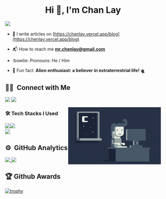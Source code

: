 <h1 align="center">Hi 👋, I'm Chan Lay</h1>

![](https://komarev.com/ghpvc/?username=chanmyaemaung&color=e4405f)

- :notebook_with_decorative_cover: I write articles on [https://chenlay.vercel.app/blog](https://chenlay.vercel.app/blog)

- :mailbox_with_mail: How to reach me **mr.chenlay@gmail.com**

- :bowtie: Pronouns: He / Him

- 🥸 Fun fact: **Alien enthusiast: a believer in extraterrestrial life! 🛸**


## 🤝🏻 &nbsp;Connect with Me

<a href="https://www.linkedin.com/in/chanlay/"><img src="https://img.shields.io/badge/-Chan%20Lay-0077B5?style=flat&logo=Linkedin&logoColor=white"/></a>
<a href="mailto:mr.chenlay@gmail.com"><img src="https://img.shields.io/badge/email-mr.chenlay@gmail.com-cyan"/></a>

<img alt="Night Coding" src="https://raw.githubusercontent.com/AVS1508/AVS1508/master/assets/Night-Coding.gif" align="right"/>


### 🛠️ Tech Stacks I Used

<img src="https://skillicons.dev/icons?i=nodejs,nestjs,laravel,php,wordpress" /><img src="https://simpleskill.icons.workers.dev/svg?i=shopify" /> <br/>
<img src="https://skillicons.dev/icons?i=angular,react,html,css,js,ts" />


## ⚙️ &nbsp;GitHub Analytics

<p>
<a href="https://github.com/chanmyaemaung">
  <img height="180em" src="https://github-readme-streak-stats.herokuapp.com?user=chanmyaemaung&theme=dark"/>
  <img height="180em" src="https://github-readme-stats.vercel.app/api/top-langs/?username=chanmyaemaung&layout=compact&theme=dark&langs_count=6&hide=jupyter%20Notebook" />
</a>
</p>


## :trophy: Github Awards

[![trophy](https://github-profile-trophy.vercel.app/?username=chanmyaemaung&theme=onedark)](https://github.com/chanmyaemaung/)
